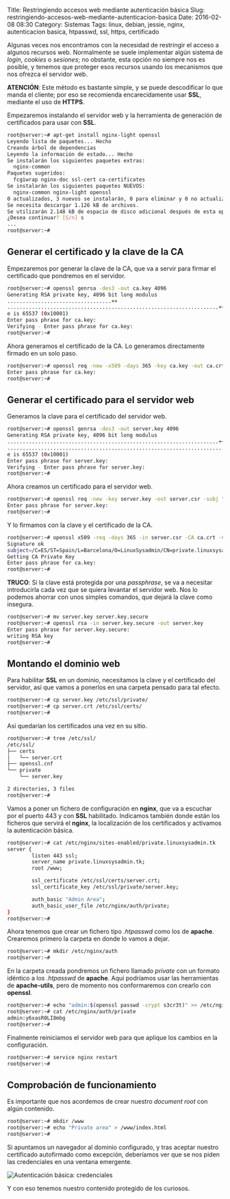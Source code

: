 Title: Restringiendo accesos web mediante autenticación básica
Slug: restringiendo-accesos-web-mediante-autenticacion-basica
Date: 2016-02-08 08:30
Category: Sistemas
Tags: linux, debian, jessie, nginx, autenticacion basica, htpasswd, ssl, https, certificado



Algunas veces nos encontramos con la necesidad de restringir el acceso a algunos recursos web. Normalmente se suele implementar algún sistema de *login*, *cookies* o *sesiones*; no obstante, esta opción no siempre nos es posible, y tenemos que proteger esos recursos usando los mecanismos que nos ofrezca el servidor web.

**ATENCIÓN**: Este método es bastante simple, y se puede descodificar lo que manda el cliente; por eso se recomienda encarecidamente usar **SSL**, mediante el uso de **HTTPS**.

Empezaremos instalando el servidor web y la herramienta de generación de certificados para usar con **SSL**.

```bash
root@server:~# apt-get install nginx-light openssl
Leyendo lista de paquetes... Hecho
Creando árbol de dependencias
Leyendo la información de estado... Hecho
Se instalarán los siguientes paquetes extras:
  nginx-common
Paquetes sugeridos:
  fcgiwrap nginx-doc ssl-cert ca-certificates
Se instalarán los siguientes paquetes NUEVOS:
  nginx-common nginx-light openssl
0 actualizados, 3 nuevos se instalarán, 0 para eliminar y 0 no actualizados.
Se necesita descargar 1.126 kB de archivos.
Se utilizarán 2.148 kB de espacio de disco adicional después de esta operación.
¿Desea continuar? [S/n] s
...
root@server:~#
```

## Generar el certificado y la clave de la CA

Empezaremos por generar la clave de la CA, que va a servir para firmar el certificado que pondremos en el servidor.

```bash
root@server:~# openssl genrsa -des3 -out ca.key 4096
Generating RSA private key, 4096 bit long modulus
..................................++
.....................................................................++
e is 65537 (0x10001)
Enter pass phrase for ca.key:
Verifying - Enter pass phrase for ca.key:
root@server:~#
```

Ahora generamos el certificado de la CA. Lo generamos directamente firmado en un solo paso.

```bash
root@server:~# openssl req -new -x509 -days 365 -key ca.key -out ca.crt -subj "/C=ES/ST=Spain/L=Barcelona/O=LinuxSysadmin"
Enter pass phrase for ca.key:
root@server:~#
```

## Generar el certificado para el servidor web

Generamos la clave para el certificado del servidor web.

```bash
root@server:~# openssl genrsa -des3 -out server.key 4096
Generating RSA private key, 4096 bit long modulus
.....................................................................++
......................................................................................................................................................................++
e is 65537 (0x10001)
Enter pass phrase for server.key:
Verifying - Enter pass phrase for server.key:
root@server:~#
```

Ahora creamos un certificado para el servidor web.

```bash
root@server:~# openssl req -new -key server.key -out server.csr -subj "/C=ES/ST=Spain/L=Barcelona/O=LinuxSysadmin/CN=private.linuxsysadmin.tk"
Enter pass phrase for server.key:
root@server:~#
```

Y lo firmamos con la clave y el certificado de la CA.

```bash
root@server:~# openssl x509 -req -days 365 -in server.csr -CA ca.crt -CAkey ca.key -set_serial 01 -out server.crt
Signature ok
subject=/C=ES/ST=Spain/L=Barcelona/O=LinuxSysadmin/CN=private.linuxsysadmin.tk
Getting CA Private Key
Enter pass phrase for ca.key:
root@server:~#
```

**TRUCO**: Si la clave está protegida por una *passphrase*, se va a necesitar introducirla cada vez que se quiera levantar el servidor web. Nos lo podemos ahorrar con unos simples comandos, que dejará la clave como insegura.

```bash
root@server:~# mv server.key server.key.secure
root@server:~# openssl rsa -in server.key.secure -out server.key
Enter pass phrase for server.key.secure:
writing RSA key
root@server:~#
```

## Montando el dominio web

Para habilitar **SSL** en un dominio, necesitamos la clave y el certificado del servidor, así que vamos a ponerlos en una carpeta pensado para tal efecto.

```bash
root@server:~# cp server.key /etc/ssl/private/
root@server:~# cp server.crt /etc/ssl/certs/
root@server:~#
```

Así quedarían los certificados una vez en su sitio.

```bash
root@server:~# tree /etc/ssl/
/etc/ssl/
├── certs
│   └── server.crt
├── openssl.cnf
└── private
    └── server.key

2 directories, 3 files
root@server:~#
```

Vamos a poner un fichero de configuración en **nginx**, que va a escuchar por el puerto 443 y con **SSL** habilitado. Indicamos también donde están los ficheros que servirá el **nginx**, la localización de los certificados y activamos la autenticación básica.

```bash
root@server:~# cat /etc/nginx/sites-enabled/private.linuxsysadmin.tk
server {
        listen 443 ssl;
        server_name private.linuxsysadmin.tk;
        root /www;

        ssl_certificate /etc/ssl/certs/server.crt;
        ssl_certificate_key /etc/ssl/private/server.key;

        auth_basic "Admin Area";
        auth_basic_user_file /etc/nginx/auth/private;
}
root@server:~#
```

Ahora tenemos que crear un fichero tipo *.htpasswd* como los de **apache**. Crearemos primero la carpeta en donde lo vamos a dejar.

```bash
root@server:~# mkdir /etc/nginx/auth
root@server:~#
```

En la carpeta creada pondremos un fichero llamado *private* con un formato idéntico a los *.htpasswd* de **apache**. Aquí podríamos usar las herramientas de **apache-utils**, pero de momento nos conformaremos con crearlo con **openssl**.

```bash
root@server:~# echo "admin:$(openssl passwd -crypt s3cr3t)" >> /etc/nginx/auth/private
root@server:~# cat /etc/nginx/auth/private
admin:y6xasR0LI8mbg
root@server:~#
```

Finalmente reiniciamos el servidor web para que aplique los cambios en la configuración.

```bash
root@server:~# service nginx restart
root@server:~#
```

## Comprobación de funcionamiento

Es importante que nos acordemos de crear nuestro *document root* con algún contenido.

```bash
root@server:~# mkdir /www
root@server:~# echo "Private area" > /www/index.html
root@server:~#
```

Si apuntamos un navegador al dominio configurado, y tras aceptar nuestro certificado autofirmado como excepción, deberíamos ver que se nos piden las credenciales en una ventana emergente.

![Autenticación básica: credenciales]({filename}/images/autenticacion-basica-credenciales.png)

Y con eso tenemos nuestro contenido protegido de los curiosos.
